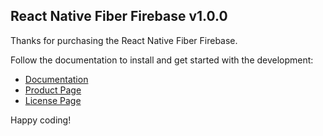 ## React Native Fiber Firebase v1.0.0

Thanks for purchasing the React Native Fiber Firebase.

Follow the documentation to install and get started with the development:

-   [Documentation](https://wcandillon.github.io/react-native-fiber/Firebase.html)
-   [Product Page](https://market.nativebase.io/view/react-native-fiber-firebase)
-	[License Page](https://market.nativebase.io/licenses)

Happy coding!
